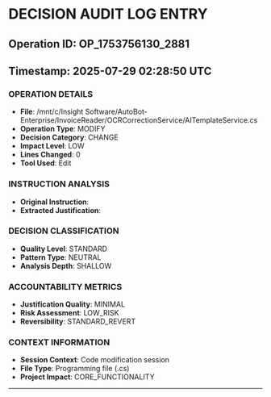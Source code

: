 # DECISION AUDIT LOG ENTRY
## Operation ID: OP_1753756130_2881
## Timestamp: 2025-07-29 02:28:50 UTC

### OPERATION DETAILS
- **File**: /mnt/c/Insight Software/AutoBot-Enterprise/InvoiceReader/OCRCorrectionService/AITemplateService.cs
- **Operation Type**: MODIFY
- **Decision Category**: CHANGE
- **Impact Level**: LOW
- **Lines Changed**: 0
- **Tool Used**: Edit

### INSTRUCTION ANALYSIS
- **Original Instruction**: 
- **Extracted Justification**: 

### DECISION CLASSIFICATION
- **Quality Level**: STANDARD
- **Pattern Type**: NEUTRAL
- **Analysis Depth**: SHALLOW

### ACCOUNTABILITY METRICS
- **Justification Quality**: MINIMAL
- **Risk Assessment**: LOW_RISK
- **Reversibility**: STANDARD_REVERT

### CONTEXT INFORMATION
- **Session Context**: Code modification session
- **File Type**: Programming file (.cs)
- **Project Impact**: CORE_FUNCTIONALITY

---
